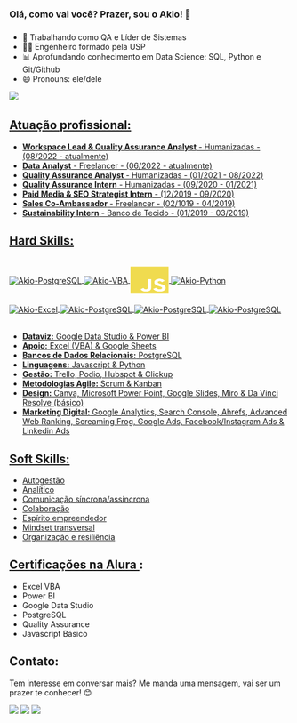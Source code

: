 ### Olá, como vai você? Prazer, sou o Akio! 👋 <h3>

- 🔭 Trabalhando como QA e Líder de Sistemas
- 🧑‍🎓 Engenheiro formado pela USP
- 📊 Aprofundando conhecimento em Data Science: SQL, Python e Git/Github
- 😄 Pronouns: ele/dele

<div>
  <a href="https://beacons.ai/akiofmm">
  <img height="180em" src="https://github-readme-stats.vercel.app/api?username=akiofmm&show_icons=true&theme=algolia&include_all_commits=true&count_private=true"/>
</div>

## Atuação profissional:
- **Workspace Lead & Quality Assurance Analyst** - Humanizadas - (08/2022 - atualmente)
- **Data Analyst** - Freelancer - (06/2022 - atualmente)
- **Quality Assurance Analyst** - Humanizadas - (01/2021 - 08/2022)
- **Quality Assurance Intern** - Humanizadas - (09/2020 - 01/2021)
- **Paid Media & SEO Strategist Intern** - (12/2019 - 09/2020)
- **Sales Co-Ambassador** - Freelancer - (02/1019 - 04/2019)
- **Sustainability Intern** - Banco de Tecido - (01/2019 - 03/2019)

## Hard Skills:
<div style="display: inline_block"><br>
  <img align="center" alt="Akio-PostgreSQL" height="50" width="70" src="https://cdn.jsdelivr.net/gh/devicons/devicon/icons/postgresql/postgresql-original-wordmark.svg">
  <img align="center" alt="Akio-VBA" height="45" width="45" src="https://www.shareicon.net/data/128x128/2015/10/23/660731_interface_512x512.png">
    <img align="center" alt="Akio-Js" height="50" width="70" src="https://raw.githubusercontent.com/devicons/devicon/master/icons/javascript/javascript-plain.svg">
  <img align="center" alt="Akio-Python" height="50" width="70" src="https://cdn.jsdelivr.net/gh/devicons/devicon/icons/python/python-original-wordmark.svg">
</div>
<div style="display: inline_block"><br>
  <img align="center" alt="Akio-Excel" height="20" width="100" 
  src="https://img.shields.io/badge/Microsoft_Excel-217346?style=for-the-badge&logo=microsoft-excel&logoColor=white">
  <img align="center" alt="Akio-PostgreSQL" height="20" width="100" 
  src="https://img.shields.io/badge/Google%20Sheets-34A853?style=for-the-badge&logo=google-sheets&logoColor=white">
  <img align="center" alt="Akio-PostgreSQL" height="20" width="85" 
  src="https://img.shields.io/badge/PowerBI-F2C811?style=for-the-badge&logo=Power%20BI&logoColor=white">
  <img align="center" alt="Akio-PostgreSQL" height="20" width="100" 
  src="https://img.shields.io/badge/Google%20Analytics-E37400?style=for-the-badge&logo=google%20analytics&logoColor=white">
</div>

</br>

- **Dataviz:** Google Data Studio & Power BI
- **Apoio:** Excel (VBA) & Google Sheets
- **Bancos de Dados Relacionais:** PostgreSQL
- **Linguagens:** Javascript & Python
- **Gestão:** Trello, Podio, Hubspot & Clickup
- **Metodologias Agile:** Scrum & Kanban
- **Design:** Canva, Microsoft Power Point, Google Slides, Miro & Da Vinci Resolve (básico)
- **Marketing Digital:** Google Analytics, Search Console, Ahrefs, Advanced Web Ranking, Screaming Frog, Google Ads, Facebook/Instagram Ads & Linkedin Ads



## Soft Skills:
- Autogestão
- Analítico
- Comunicação síncrona/assíncrona
- Colaboração
- Espírito empreendedor
- Mindset transversal
- Organização e resiliência

## <a href="https://cursos.alura.com.br/user/akiofmm/fullCertificate/12313a9d8d75ae66fe700d807729b359"> Certificações na Alura </a>:
- Excel VBA
- Power BI
- Google Data Studio
- PostgreSQL
- Quality Assurance
- Javascript Básico


## Contato:

Tem interesse em conversar mais? Me manda uma mensagem, vai ser um prazer te conhecer! 😊
<div>
  <a href="https://www.linkedin.com/in/akiofmm" target="_blank"><img src="https://img.shields.io/badge/-LinkedIn-%230077B5?style=for-the-badge&logo=linkedin&logoColor=white" target="_blank"></a>
  <a href = "mailto:akiofmm@gmail.com"><img src="https://img.shields.io/badge/Gmail-D14836?style=for-the-badge&logo=gmail&logoColor=white" target="_blank"></a>
    <a href = "https://wa.me/5511988871585"><img src="https://img.shields.io/badge/WhatsApp-25D366?style=for-the-badge&logo=whatsapp&logoColor=white"></a>
</div>
